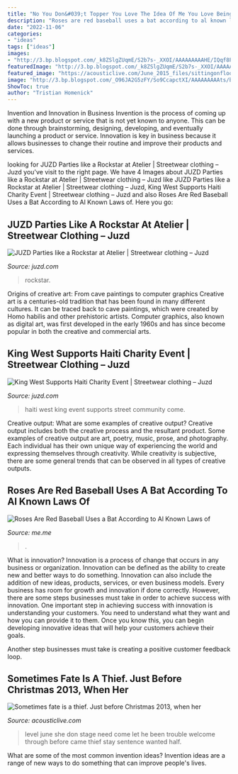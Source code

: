 ```yaml
---
title: "No You Don&#039;t Topper You Love The Idea Of Me You Love Being Seen With Me What Movie ~ Haiti West King Event Supports Street Community Come"
description: "Roses are red baseball uses a bat according to al known laws of"
date: "2022-11-06"
categories:
- "ideas"
tags: ["ideas"]
images:
- "http://3.bp.blogspot.com/_k8ZSlgZUqmE/S2b7s-_XXOI/AAAAAAAAAHE/IQqf8PIvsBs/s400/KW+Supports+Haiti+Mailer+-+Century.jpg"
featuredImage: "http://3.bp.blogspot.com/_k8ZSlgZUqmE/S2b7s-_XXOI/AAAAAAAAAHE/IQqf8PIvsBs/s400/KW+Supports+Haiti+Mailer+-+Century.jpg"
featured_image: "https://acousticlive.com/June_2015_files/sittingonfloor.jpg"
image: "http://3.bp.blogspot.com/_O96JA2G5zFY/So9CcapctXI/AAAAAAAAAts/bsoG6j-YPKA/s400/DSC_0469.jpg"
ShowToc: true
author: "Tristian Homenick"
---
```



Invention and Innovation in Business
Invention is the process of coming up with a new product or service that is not yet known to anyone. This can be done through brainstorming, designing, developing, and eventually launching a product or service. Innovation is key in business because it allows businesses to change their routine and improve their products and services.

	

		
looking for JUZD Parties like a Rockstar at Atelier | Streetwear clothing – Juzd you've visit to the right page. We have 4 Images about JUZD Parties like a Rockstar at Atelier | Streetwear clothing – Juzd like JUZD Parties like a Rockstar at Atelier | Streetwear clothing – Juzd, King West Supports Haiti Charity Event | Streetwear clothing – Juzd and also Roses Are Red Baseball Uses a Bat According to Al Known Laws of. Here you go:
		
    
## JUZD Parties Like A Rockstar At Atelier | Streetwear Clothing – Juzd

<img loading=lazy src="http://3.bp.blogspot.com/_O96JA2G5zFY/So9CcapctXI/AAAAAAAAAts/bsoG6j-YPKA/s400/DSC_0469.jpg" onerror="this.onerror=null;this.src='https://tse2.mm.bing.net/th?id=OIP.AKUmTW1WTYDFAUm6WA4XJwAAAA&amp;pid=15.1';" alt="JUZD Parties like a Rockstar at Atelier | Streetwear clothing – Juzd">

_Source: juzd.com_

>rockstar. 

	

Origins of creative art: From cave paintings to computer graphics
Creative art is a centuries-old tradition that has been found in many different cultures. It can be traced back to cave paintings, which were created by Homo habilis and other prehistoric artists. Computer graphics, also known as digital art, was first developed in the early 1960s and has since become popular in both the creative and commercial arts.

    
## King West Supports Haiti Charity Event | Streetwear Clothing – Juzd

<img loading=lazy src="http://3.bp.blogspot.com/_k8ZSlgZUqmE/S2b7s-_XXOI/AAAAAAAAAHE/IQqf8PIvsBs/s400/KW+Supports+Haiti+Mailer+-+Century.jpg" onerror="this.onerror=null;this.src='https://tse2.mm.bing.net/th?id=OIP.8AiDbZJ-_qTrXSbfXqSxHgAAAA&amp;pid=15.1';" alt="King West Supports Haiti Charity Event | Streetwear clothing – Juzd">

_Source: juzd.com_

>haiti west king event supports street community come. 

	

Creative output: What are some examples of creative output?
Creative output includes both the creative process and the resultant product. Some examples of creative output are art, poetry, music, prose, and photography. Each individual has their own unique way of experiencing the world and expressing themselves through creativity. While creativity is subjective, there are some general trends that can be observed in all types of creative outputs.

    
## Roses Are Red Baseball Uses A Bat According To Al Known Laws Of

<img loading=lazy src="https://pics.me.me/thumb_roses-are-red-baseball-uses-a-bat-according-to-al-63789458.png" onerror="this.onerror=null;this.src='https://tse1.mm.bing.net/th?id=OIP.NLBlabTy5YHXCs8tPMn0mQAAAA&amp;pid=15.1';" alt="Roses Are Red Baseball Uses a Bat According to Al Known Laws of">

_Source: me.me_

>. 

	

What is innovation?
Innovation is a process of change that occurs in any business or organization. Innovation can be defined as the ability to create new and better ways to do something. Innovation can also include the addition of new ideas, products, services, or even business models. Every business has room for growth and innovation if done correctly. However, there are some steps businesses must take in order to achieve success with innovation.
One important step in achieving success with innovation is understanding your customers. You need to understand what they want and how you can provide it to them. Once you know this, you can begin developing innovative ideas that will help your customers achieve their goals.

Another step businesses must take is creating a positive customer feedback loop.

    
## Sometimes Fate Is A Thief. Just Before Christmas 2013, When Her

<img loading=lazy src="https://acousticlive.com/June_2015_files/sittingonfloor.jpg" onerror="this.onerror=null;this.src='https://tse3.mm.bing.net/th?id=OIP.qpI6qC7y6gGR4h3eA2nKOQHaDV&amp;pid=15.1';" alt="Sometimes fate is a thief. Just before Christmas 2013, when her">

_Source: acousticlive.com_

>level june she don stage need come let he been trouble welcome through before came thief stay sentence wanted half. 

	

What are some of the most common invention ideas?
Invention ideas are a range of new ways to do something that can improve people's lives.

